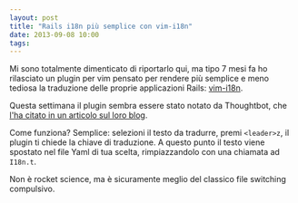 ```yaml
---
layout: post
title: "Rails i18n più semplice con vim-i18n"
date: 2013-09-08 10:00
tags:
---
```


Mi sono totalmente dimenticato di riportarlo qui, ma tipo 7 mesi fa ho
rilasciato un plugin per vim pensato per rendere più semplice e meno tediosa la
traduzione delle proprie applicazioni Rails:
[vim-i18n](https://github.com/stefanoverna/vim-i18n).

Questa settimana il plugin sembra essere stato notato da Thoughtbot, che [l'ha
citato in un articolo sul loro blog](http://robots.thoughtbot.com/better-tests-through-internationalization/).

Come funziona? Semplice: selezioni il testo da tradurre, premi `<leader>z`, il
plugin ti chiede la chiave di traduzione. A questo punto il testo viene spostato
nel file Yaml di tua scelta, rimpiazzandolo con una chiamata ad `I18n.t`.

Non è rocket science, ma è sicuramente meglio del classico file switching 
compulsivo.

